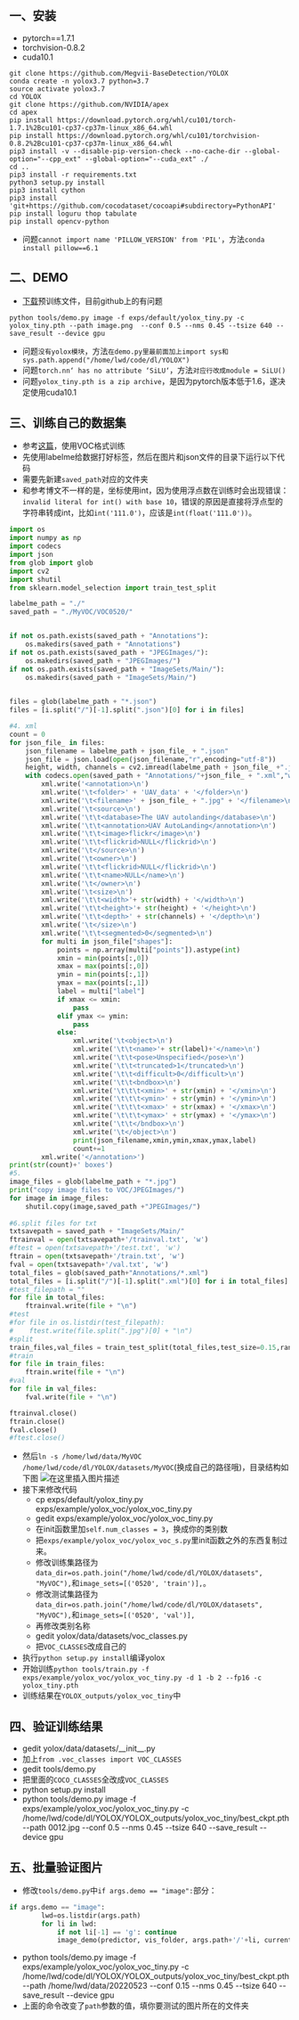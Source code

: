 ## 一、安装
- pytorch==1.7.1
- torchvision-0.8.2
- cuda10.1
```shell
git clone https://github.com/Megvii-BaseDetection/YOLOX
conda create -n yolox3.7 python=3.7
source activate yolox3.7
cd YOLOX
git clone https://github.com/NVIDIA/apex
cd apex
pip install https://download.pytorch.org/whl/cu101/torch-1.7.1%2Bcu101-cp37-cp37m-linux_x86_64.whl
pip install https://download.pytorch.org/whl/cu101/torchvision-0.8.2%2Bcu101-cp37-cp37m-linux_x86_64.whl
pip3 install -v --disable-pip-version-check --no-cache-dir --global-option="--cpp_ext" --global-option="--cuda_ext" ./
cd ..
pip3 install -r requirements.txt
python3 setup.py install
pip3 install cython
pip3 install 'git+https://github.com/cocodataset/cocoapi#subdirectory=PythonAPI'
pip install loguru thop tabulate
pip install opencv-python
```
- 问题`cannot import name 'PILLOW_VERSION' from 'PIL'`，方法`conda install pillow==6.1`

## 二、DEMO
- [下载](https://download.csdn.net/download/random_repick/85423676)预训练文件，目前github上的有问题
```
python tools/demo.py image -f exps/default/yolox_tiny.py -c yolox_tiny.pth --path image.png  --conf 0.5 --nms 0.45 --tsize 640 --save_result --device gpu
```
- 问题`没有yolox模块`，方法`在demo.py里最前面加上import sys和sys.path.append("/home/lwd/code/dl/YOLOX")`
- 问题`torch.nn‘ has no attribute ‘SiLU‘`，方法`对应行改成module = SiLU()`
- 问题`yolox_tiny.pth is a zip archive`，是因为pytorch版本低于1.6，遂决定使用cuda10.1

## 三、训练自己的数据集
- 参考[这篇](https://blog.csdn.net/weixin_38353277/article/details/121380027)，使用VOC格式训练
- 先使用labelme给数据打好标签，然后在图片和json文件的目录下运行以下代码
- 需要先新建`saved_path`对应的文件夹
- 和参考博文不一样的是，坐标使用int，因为使用浮点数在训练时会出现错误：`invalid literal for int() with base 10`，错误的原因是直接将浮点型的字符串转成int，比如`int('111.0')`，应该是`int(float('111.0'))`。

```python
import os
import numpy as np
import codecs
import json
from glob import glob
import cv2
import shutil
from sklearn.model_selection import train_test_split

labelme_path = "./"              
saved_path = "./MyVOC/VOC0520/"                


if not os.path.exists(saved_path + "Annotations"):
    os.makedirs(saved_path + "Annotations")
if not os.path.exists(saved_path + "JPEGImages/"):
    os.makedirs(saved_path + "JPEGImages/")
if not os.path.exists(saved_path + "ImageSets/Main/"):
    os.makedirs(saved_path + "ImageSets/Main/")
    

files = glob(labelme_path + "*.json")
files = [i.split("/")[-1].split(".json")[0] for i in files]

#4. xml
count = 0
for json_file_ in files:
    json_filename = labelme_path + json_file_ + ".json"
    json_file = json.load(open(json_filename,"r",encoding="utf-8"))
    height, width, channels = cv2.imread(labelme_path + json_file_ +".jpg").shape
    with codecs.open(saved_path + "Annotations/"+json_file_ + ".xml","w","utf-8") as xml:
        xml.write('<annotation>\n')
        xml.write('\t<folder>' + 'UAV_data' + '</folder>\n')
        xml.write('\t<filename>' + json_file_ + ".jpg" + '</filename>\n')
        xml.write('\t<source>\n')
        xml.write('\t\t<database>The UAV autolanding</database>\n')
        xml.write('\t\t<annotation>UAV AutoLanding</annotation>\n')
        xml.write('\t\t<image>flickr</image>\n')
        xml.write('\t\t<flickrid>NULL</flickrid>\n')
        xml.write('\t</source>\n')
        xml.write('\t<owner>\n')
        xml.write('\t\t<flickrid>NULL</flickrid>\n')
        xml.write('\t\t<name>NULL</name>\n')
        xml.write('\t</owner>\n')
        xml.write('\t<size>\n')
        xml.write('\t\t<width>'+ str(width) + '</width>\n')
        xml.write('\t\t<height>'+ str(height) + '</height>\n')
        xml.write('\t\t<depth>' + str(channels) + '</depth>\n')
        xml.write('\t</size>\n')
        xml.write('\t\t<segmented>0</segmented>\n')
        for multi in json_file["shapes"]:
            points = np.array(multi["points"]).astype(int)
            xmin = min(points[:,0])
            xmax = max(points[:,0])
            ymin = min(points[:,1])
            ymax = max(points[:,1])
            label = multi["label"]
            if xmax <= xmin:
                pass
            elif ymax <= ymin:
                pass
            else:
                xml.write('\t<object>\n')
                xml.write('\t\t<name>'+ str(label)+'</name>\n') 
                xml.write('\t\t<pose>Unspecified</pose>\n')
                xml.write('\t\t<truncated>1</truncated>\n')
                xml.write('\t\t<difficult>0</difficult>\n')
                xml.write('\t\t<bndbox>\n')
                xml.write('\t\t\t<xmin>' + str(xmin) + '</xmin>\n')
                xml.write('\t\t\t<ymin>' + str(ymin) + '</ymin>\n')
                xml.write('\t\t\t<xmax>' + str(xmax) + '</xmax>\n')
                xml.write('\t\t\t<ymax>' + str(ymax) + '</ymax>\n')
                xml.write('\t\t</bndbox>\n')
                xml.write('\t</object>\n')
                print(json_filename,xmin,ymin,xmax,ymax,label)
                count+=1
        xml.write('</annotation>')
print(str(count)+' boxes')       
#5.
image_files = glob(labelme_path + "*.jpg")
print("copy image files to VOC/JPEGImages/")
for image in image_files:
    shutil.copy(image,saved_path +"JPEGImages/")
    
#6.split files for txt
txtsavepath = saved_path + "ImageSets/Main/"
ftrainval = open(txtsavepath+'/trainval.txt', 'w')
#ftest = open(txtsavepath+'/test.txt', 'w')
ftrain = open(txtsavepath+'/train.txt', 'w')
fval = open(txtsavepath+'/val.txt', 'w')
total_files = glob(saved_path+"Annotations/*.xml")
total_files = [i.split("/")[-1].split(".xml")[0] for i in total_files]
#test_filepath = ""
for file in total_files:
    ftrainval.write(file + "\n")
#test
#for file in os.listdir(test_filepath):
#    ftest.write(file.split(".jpg")[0] + "\n")
#split
train_files,val_files = train_test_split(total_files,test_size=0.15,random_state=42)
#train
for file in train_files:
    ftrain.write(file + "\n")
#val
for file in val_files:
    fval.write(file + "\n")

ftrainval.close()
ftrain.close()
fval.close()
#ftest.close()
```
- 然后`ln -s /home/lwd/data/MyVOC /home/lwd/code/dl/YOLOX/datasets/MyVOC`(换成自己的路径哦)，目录结构如下图
![在这里插入图片描述](https://img-blog.csdnimg.cn/e551fe17492e4dd69c836b4f723191f9.png)
- 接下来修改代码
  - cp exps/default/yolox_tiny.py exps/example/yolox_voc/yolox_voc_tiny.py
  - gedit exps/example/yolox_voc/yolox_voc_tiny.py
  - 在init函数里加`self.num_classes = 3`，换成你的类别数
  - 把`exps/example/yolox_voc/yolox_voc_s.py`里init函数之外的东西复制过来。
  - 修改训练集路径为`data_dir=os.path.join("/home/lwd/code/dl/YOLOX/datasets", "MyVOC"),`和`image_sets=[('0520', 'train')],`。
  - 修改测试集路径为`data_dir=os.path.join("/home/lwd/code/dl/YOLOX/datasets", "MyVOC"),`和`image_sets=[('0520', 'val')],`
  - 再修改类别名称
  - gedit yolox/data/datasets/voc_classes.py
  - 把`VOC_CLASSES`改成自己的
- 执行`python setup.py install`编译yolox
- 开始训练`python tools/train.py -f exps/example/yolox_voc/yolox_voc_tiny.py -d 1 -b 2 --fp16 -c yolox_tiny.pth`
- 训练结果在`YOLOX_outputs/yolox_voc_tiny`中

## 四、验证训练结果
- gedit yolox/data/datasets/\_\_init\_\_.py
- 加上`from .voc_classes import VOC_CLASSES`
- gedit tools/demo.py
- 把里面的`COCO_CLASSES`全改成`VOC_CLASSES`
- python setup.py install
- python tools/demo.py image -f exps/example/yolox_voc/yolox_voc_tiny.py -c /home/lwd/code/dl/YOLOX/YOLOX_outputs/yolox_voc_tiny/best_ckpt.pth --path 0012.jpg  --conf 0.5 --nms 0.45 --tsize 640 --save_result --device gpu

## 五、批量验证图片
- 修改`tools/demo.py`中`if args.demo == "image":`部分：

```python
if args.demo == "image":
        lwd=os.listdir(args.path)
        for li in lwd:
        	if not li[-1] == 'g': continue
            image_demo(predictor, vis_folder, args.path+'/'+li, current_time, args.save_result)
```
- python tools/demo.py image -f exps/example/yolox_voc/yolox_voc_tiny.py -c /home/lwd/code/dl/YOLOX/YOLOX_outputs/yolox_voc_tiny/best_ckpt.pth --path /home/lwd/data/20220523   --conf 0.15 --nms 0.45 --tsize 640 --save_result --device gpu
- 上面的命令改变了`path`参数的值，填你要测试的图片所在的文件夹
